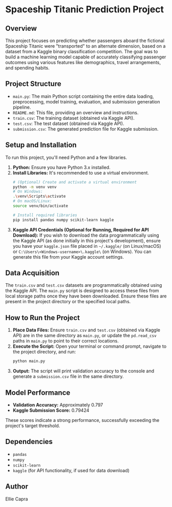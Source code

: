 # Spaceship Titanic Prediction Project

## Overview

This project focuses on predicting whether passengers aboard the fictional Spaceship Titanic were "transported" to an alternate dimension, based on a dataset from a Kaggle binary classification competition. The goal was to build a machine learning model capable of accurately classifying passenger outcomes using various features like demographics, travel arrangements, and spending habits.

## Project Structure

-   `main.py`: The main Python script containing the entire data loading, preprocessing, model training, evaluation, and submission generation pipeline.
-   `README.md`: This file, providing an overview and instructions.
-   `train.csv`: The training dataset (obtained via Kaggle API).
-   `test.csv`: The test dataset (obtained via Kaggle API).
-   `submission.csv`: The generated prediction file for Kaggle submission.

## Setup and Installation

To run this project, you'll need Python and a few libraries.

1.  **Python:** Ensure you have Python 3.x installed.
2.  **Install Libraries:** It's recommended to use a virtual environment.
    ```bash
    # (Optional) Create and activate a virtual environment
    python -m venv venv
    # On Windows:
    .\venv\Scripts\activate
    # On macOS/Linux:
    source venv/bin/activate

    # Install required libraries
    pip install pandas numpy scikit-learn kaggle
    ```
3.  **Kaggle API Credentials (Optional for Running, Required for API Download):**
    If you wish to download the data programmatically using the Kaggle API (as done initially in this project's development), ensure you have your `kaggle.json` file placed in `~/.kaggle/` (on Linux/macOS) or `C:\Users\<Windows-username>\.kaggle\` (on Windows). You can generate this file from your Kaggle account settings.

## Data Acquisition

The `train.csv` and `test.csv` datasets are programmatically obtained using the Kaggle API. The `main.py` script is designed to access these files from local storage paths once they have been downloaded. Ensure these files are present in the project directory or the specified local paths.

## How to Run the Project

1.  **Place Data Files:** Ensure `train.csv` and `test.csv` (obtained via Kaggle API) are in the same directory as `main.py`, or update the `pd.read_csv` paths in `main.py` to point to their correct locations.
2.  **Execute the Script:** Open your terminal or command prompt, navigate to the project directory, and run:
    ```bash
    python main.py
    ```
3.  **Output:** The script will print validation accuracy to the console and generate a `submission.csv` file in the same directory.

## Model Performance

-   **Validation Accuracy:** Approximately 0.797
-   **Kaggle Submission Score:** 0.79424

These scores indicate a strong performance, successfully exceeding the project's target threshold.

## Dependencies

-   `pandas`
-   `numpy`
-   `scikit-learn`
-   `kaggle` (for API functionality, if used for data download)

## Author

Ellie Capra
